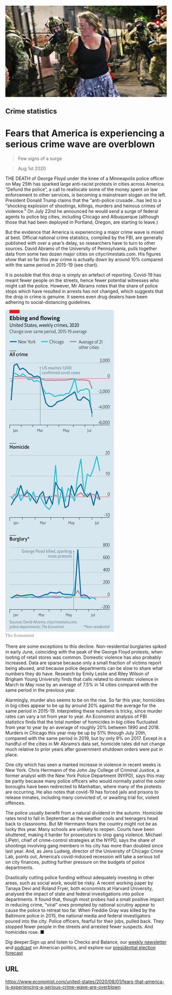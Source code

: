 ![](./images/20200801_USP001_0.jpg)

## Crime statistics

# Fears that America is experiencing a serious crime wave are overblown

> Few signs of a surge

> Aug 1st 2020

THE DEATH of George Floyd under the knee of a Minneapolis police officer on May 25th has sparked large anti-racist protests in cities across America. “Defund the police”, a call to reallocate some of the money spent on law enforcement to other services, is becoming a mainstream slogan on the left. President Donald Trump claims that the “anti-police crusade…has led to a “shocking explosion of shootings, killings, murders and heinous crimes of violence.” On July 22nd he announced he would send a surge of federal agents to police big cities, including Chicago and Albuquerque (although those that had been deployed in Portland, Oregon, are starting to leave.)

But the evidence that America is experiencing a major crime wave is mixed at best. Official national crime statistics, compiled by the FBI, are generally published with over a year’s delay, so researchers have to turn to other sources. David Abrams of the University of Pennsylvania, pulls together data from some two dozen major cities on citycrimestats.com. His figures show that so far this year crime is actually down by around 10% compared with the same period in 2015-19 (see chart).

It is possible that this drop is simply an artefact of reporting. Covid-19 has meant fewer people on the streets, hence fewer potential witnesses who might call the police. However, Mr Abrams notes that the share of police stops which have resulted in arrests has not changed, which suggests that the drop in crime is genuine. It seems even drug dealers have been adhering to social-distancing guidelines.



![](./images/20200801_USC006.png)

There are some exceptions to this decline. Non-residential burglaries spiked in early June, coinciding with the peak of the George Floyd protests, when looting of retail stores was common. Domestic violence has also probably increased. Data are sparse because only a small fraction of victims report being abused, and because police departments can be slow to share what numbers they do have. Research by Emily Leslie and Riley Wilson of Brigham Young University finds that calls related to domestic violence in March to May rose by an average of 7.5% in 14 cities compared with the same period in the previous year.

Alarmingly, murder also seems to be on the rise. So far this year, homicides in big cities appear to be up by around 20% against the average for the same period in 2015-19. Interpreting these numbers is tricky, since murder rates can vary a lot from year to year. An Economist analysis of FBI statistics finds that the total number of homicides in big cities fluctuated from year to year by an average of roughly 20% between 1990 and 2018. Murders in Chicago this year may be up by 51% through July 20th, compared with the same period in 2019, but by only 9% on 2017. Except in a handful of the cities in Mr Abrams’s data set, homicide rates did not change much relative to prior years after government shutdown orders were put in place.

One city which has seen a marked increase in violence in recent weeks is New York. Chris Herrmann of the John Jay College of Criminal Justice, a former analyst with the New York Police Department (NYPD), says this may be partly because many police officers who would normally patrol the outer boroughs have been redirected to Manhattan, where many of the protests are occurring. He also notes that covid-19 has forced jails and prisons to release inmates, including many convicted of, or awaiting trial for, violent offences.

The police usually benefit from a natural dividend in the autumn. Homicide rates tend to fall in September as the weather cools and teenagers head back to classrooms. But Mr Herrmann fears the country might not be as lucky this year. Many schools are unlikely to reopen. Courts have been shuttered, making it harder for prosecutors to stop gang violence. Michael LiPetri, chief of crime-control strategies at the NYPD, says the share of shootings involving gang members in his city has more than doubled since last year. And, as Jens Ludwig, director of the University of Chicago Crime Lab, points out, America’s covid-induced recession will take a serious toll on city finances, putting further pressure on the budgets of police departments.

Drastically cutting police funding without adequately investing in other areas, such as social work, would be risky. A recent working paper by Tanaya Devi and Roland Fryer, both economists at Harvard University, analysed the impact of state and federal investigations into police departments. It found that, though most probes had a small positive impact in reducing crime, “viral” ones prompted by national scrutiny appear to cause the police to retreat too far. When Freddie Gray was killed by the Baltimore police in 2015, the national media and federal investigators poured into the city. Police officers, fearful for their jobs, pulled back. They stopped fewer people in the streets and arrested fewer suspects. And homicides rose. ■

Dig deeper:Sign up and listen to Checks and Balance, our [weekly newsletter](https://www.economist.com//checksandbalance/) and [podcast](https://www.economist.com//podcasts/2020/07/24/checks-and-balance-our-weekly-podcast-on-american-politics) on American politics, and explore our [presidential election forecast](https://www.economist.com/https://projects.economist.com/us-2020-forecast/president)

## URL

https://www.economist.com/united-states/2020/08/01/fears-that-america-is-experiencing-a-serious-crime-wave-are-overblown
